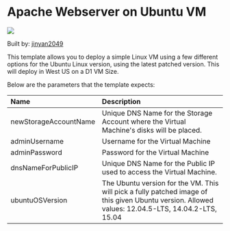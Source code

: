 # Apache Webserver on Ubuntu VM

<a href="https://portal.azure.com/#create/Microsoft.Template/uri/https%3A%2F%2Fraw.githubusercontent.com%2Fjinyan2049%2Fmyazuretemplate%2Fmaster%2Fapache2-on-ubuntu-vm%2Fazuredeploy.json" target="_blank">
    <img src="http://azuredeploy.net/deploybutton.png"/>
</a><a  target="_blank">


Built by: [jinyan2049](https://github.com/jinyan2049)

This template allows you to deploy a simple Linux VM using a few different options for the Ubuntu Linux version, using the latest patched version. This will deploy in West US on a D1 VM Size.

Below are the parameters that the template expects:

| Name   | Description    |
|:--- |:---|
| newStorageAccountName  | Unique DNS Name for the Storage Account where the Virtual Machine's disks will be placed. |
| adminUsername  | Username for the Virtual Machine  |
| adminPassword  | Password for the Virtual Machine  |
| dnsNameForPublicIP  | Unique DNS Name for the Public IP used to access the Virtual Machine. |
| ubuntuOSVersion  | The Ubuntu version for the VM. This will pick a fully patched image of this given Ubuntu version. Allowed values: 12.04.5-LTS, 14.04.2-LTS, 15.04 |
